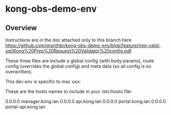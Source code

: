 # kong-obs-demo-env

## Overview
Instructions are in the doc attached only to this branch here
<https://github.com/granthbr/kong-obs-demo-env/blob/feature/jreq-valid-sql/Kong%20Prep%20Request%20Validator%20config.pdf> 

These three files are include a global config (with body params), route config (overrides the global config) and meta data (so all config is no overwritten).

This dev env is specific to mac osx:

These are the hosts names to include in your /etc/hosts file:

0.0.0.0 manager.kong.lan
0.0.0.0 api.kong.lan
0.0.0.0 portal.kong.lan
0.0.0.0 portal-api.kong.lan